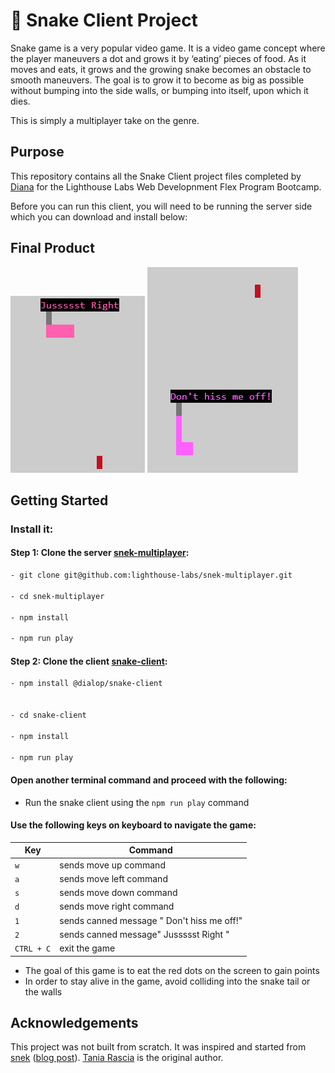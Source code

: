# 🐍 Snake Client Project

Snake game is a very popular video game. It is a video game concept where the player maneuvers a dot and grows it by ‘eating’ pieces of food. As it moves and eats, it grows and the growing snake becomes an obstacle to smooth maneuvers. The goal is to grow it to become as big as possible without bumping into the side walls, or bumping into itself, upon which it dies.

This is simply a multiplayer take on the genre.

## Purpose

This repository contains all the Snake Client project files completed by [Diana](https://github.com/dialop/snake-client) for the Lighthouse Labs Web Developnment Flex Program Bootcamp.

Before you can run this client, you will need to be running the server side which you can download and install below:

## Final Product

![Alt text](screenshots/Snake_Screenshot_1.png) ![Alt text](screenshots/Snake_Screenshot_2.png)

## Getting Started

### Install it:

#### Step 1: Clone the server [snek-multiplayer](https://github.com/lighthouse-labs/snek-multiplayer.git):

```bash
- git clone git@github.com:lighthouse-labs/snek-multiplayer.git

- cd snek-multiplayer

- npm install

- npm run play
```

#### Step 2: Clone the client [snake-client](git@github.com:dialop/snake-client.git):

```bash
- npm install @dialop/snake-client


- cd snake-client

- npm install

- npm run play
```

#### Open another terminal command and proceed with the following:

- Run the snake client using the `npm run play` command

#### Use the following keys on keyboard to navigate the game:

| Key        | Command                                    |
| ---------- | ------------------------------------------ |
| `w`        | sends move up command                      |
| `a`        | sends move left command                    |
| `s`        | sends move down command                    |
| `d`        | sends move right command                   |
| `1`        | sends canned message " Don't hiss me off!" |
| `2`        | sends canned message" Jussssst Right "     |
| `CTRL + C` | exit the game                              |

- The goal of this game is to eat the red dots on the screen to gain points
- In order to stay alive in the game, avoid colliding into the snake tail or the walls

## Acknowledgements

This project was not built from scratch. It was inspired and started from [snek](https://github.com/taniarascia/snek) ([blog post](https://www.taniarascia.com/snake-game-in-javascript/)). [Tania Rascia](https://www.taniarascia.com) is the original author.

